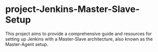 # project-Jenkins-Master-Slave-Setup
This project aims to provide a comprehensive guide and resources for setting up Jenkins with a Master-Slave architecture, also known as the Master-Agent setup.
